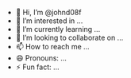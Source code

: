 - 👋 Hi, I’m @johnd08f
- 👀 I’m interested in ...
- 🌱 I’m currently learning ...
- 💞️ I’m looking to collaborate on ...
- 📫 How to reach me ...
- 😄 Pronouns: ...
- ⚡ Fun fact: ...

<!---
johnd08f/johnd08f is a ✨ special ✨ repository because its `README.md` (this file) appears on your GitHub profile.
You can click the Preview link to take a look at your changes.
--->
